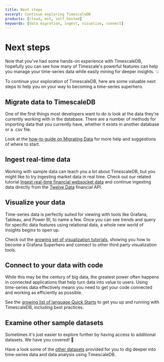 ```yaml
---
title: Next steps
excerpt: Continue exploring TimescaleDB
products: [cloud, mst, self_hosted]
keywords: [data migration, ingest, visualize, connect]
---
```


# Next steps

Now that you've had some hands-on experience with TimescaleDB, hopefully you can
see how many of Timescale's powerful features can help you manage your
time-series data while easily mining for deeper insights. 💥

To continue your exploration of TimescaleDB, here are some valuable next steps
to help you on your way to becoming a time-series superhero.

## Migrate data to TimescaleDB

One of the first things most developers want to do is look at the data they're
currently working with in the database. There are a number of methods for
importing data that you currently have, whether it exists in another database
or a .csv file.

Look at the [how-to guide on Migrating Data][migrate-data] for more help and
suggestions of where to start.

## Ingest real-time data

Working with sample data can teach you a lot about TimescaleDB, but you might
like to try ingesting market data in real time. Check out our
related tutorial
[Ingest real-time financial websocket data][ingest-real-time] and continue
ingesting data directly from the [Twelve Data][twelve-data] financial API.

## Visualize your data

Time-series data is perfectly suited for viewing with tools like Grafana,
Tableau, and Power BI, to name a few. Once you can see trends and query
for specific data features using relational data, a whole new world of insights
begins to open up.

Check out the [growing set of visualization tutorials][visualize-data], showing
you how to become a Grafana Superhero and connect to other third party
visualization tools.

## Connect to your data with code

While this may be the century of big data, the greatest power often happens in
connected applications that help turn data into value to users. Using
time-series data effectively means you need to get your code connected and
working as efficiently as possible.

See the [growing list of language Quick Starts][connect-with-code] to get you up
and running with TimescaleDB, including best practices.

## Examine other sample datasets

Sometimes it's just easier to explore further by having access to additional
datasets. We have you covered! 🙌

Have a look some of the [other datasets][sample-data] provided for you to dig
deeper into time-series data and data analysis using TimescaleDB.

[connect-with-code]: /timescaledb/:currentVersion:/quick-start/
[ingest-real-time]: /timescaledb/:currentVersion:/tutorials/ingest-real-time-websocket-data
[migrate-data]: /use-timescale/:currentVersion:/migrate-data/
[sample-data]: /timescaledb/:currentVersion:/tutorials/sample-datasets/
[twelve-data]: https://twelvedata.com/
[visualize-data]: /timescaledb/:currentVersion:/tutorials/grafana/
